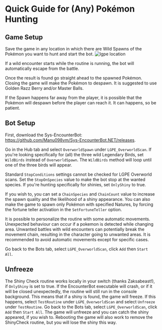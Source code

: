 # Quick Guide for (Any) Pokémon Hunting

## Game Setup
Save the game in any location in which there are Wild Spawns of the Pokémon you want to hunt and start the bot.
![lgpe location](https://i.imgur.com/gNdRomI.jpg)

If a wild encounter starts while the routine is running, the bot will automatically escape from the battle.

Once the result is found go straight ahead to the spawned Pokémon. Closing the game will make the Pokémon to despawn. It is suggested to use Golden Razz Berry and/or Master Balls.

If the Spawn happens far away from the player, it is possible that the Pokémon will despawn before the player can reach it. It can happens, so be patient.

## Bot Setup
First, download the Sys-EncounterBot: https://github.com/Manu098vm/Sys-EncounterBot.NET/releases.

Go in the Hub tab and select `OverworldSpawn` under `LGPE_OverworldScan`. 
If you're looking specifically for (all) the three wild Legendary Birds, set `WildBirds` instead of `OverworldSpawn`.
The `WildBirds` method will loop until one of the three birds will appear.

Standard `StopConditions` settings cannot be checked for LGPE Overworld scans. Set the `StopOnSpecies` value to make the bot stop at the wanted species. If you're hunting specifically for shinies, set `OnlyShiny` to true.

If you wish to, you can set a `ChainSpecies` and `ChainCount` value to increase the spawn quality and the likelihood of a shiny appearance.
You can also make the game to spawn only Pokémon with specified Natures, by forcing the fortune teller activation in the `SetFortuneTeller` option.

It is possible to personalize the routine with some automatic movements. Unexpected behaviour can occur if a pokemon is detected while changing area. Unwanted battles with wild encounters can potentially break the movement chain, resulting in the character going to unwanted areas. It is recommended to avoid automatic movements except for specific cases.

Go back to the Bots tab, select `LGPE_OverworldScan`, click `Add` then `Start All`.

## Unfreeze
The Shiny Check routine works locally in your switch (thanks Zaksabeast!), if `OnlyShiny` is set to true. If the EncounterBot executable will crash, or if it will be closed unexpectedly, the routine will still run in the console background. This means that if a shiny is found, the game will freeze. 
If this happens, select `TestRoutine` under `LGPE_OverworldScan` and select `Unfreeze` under `TestRoutine`. Go back to the Bots tab, select `LGPE_OverworldScan`, click `Add` then `Start All`. The game will unfreeze and you can catch the shiny appeared, if you wish to.
Rebooting the game will also work to remove the ShinyCheck routine, but you will lose the shiny this way.